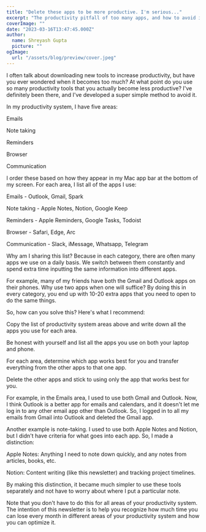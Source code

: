 ```yaml
---
title: "Delete these apps to be more productive. I'm serious..."
excerpt: "The productivity pitfall of too many apps, and how to avoid it"
coverImage: ""
date: "2023-03-16T13:47:45.000Z"
author:
  name: Shreyash Gupta
  picture: ""
ogImage:
  url: "/assets/blog/preview/cover.jpeg"
---
```


I often talk about downloading new tools to increase productivity, but have you ever wondered when it becomes too much? At what point do you use so many productivity tools that you actually become less productive? I've definitely been there, and I've developed a super simple method to avoid it.

In my productivity system, I have five areas:

Emails

Note taking

Reminders

Browser

Communication

I order these based on how they appear in my Mac app bar at the bottom of my screen. For each area, I list all of the apps I use:

Emails - Outlook, Gmail, Spark

Note taking - Apple Notes, Notion, Google Keep

Reminders - Apple Reminders, Google Tasks, Todoist

Browser - Safari, Edge, Arc

Communication - Slack, iMessage, Whatsapp, Telegram

Why am I sharing this list? Because in each category, there are often many apps we use on a daily basis. We switch between them constantly and spend extra time inputting the same information into different apps.

For example, many of my friends have both the Gmail and Outlook apps on their phones. Why use two apps when one will suffice? By doing this in every category, you end up with 10-20 extra apps that you need to open to do the same things.

So, how can you solve this? Here's what I recommend:

Copy the list of productivity system areas above and write down all the apps you use for each area.

Be honest with yourself and list all the apps you use on both your laptop and phone.

For each area, determine which app works best for you and transfer everything from the other apps to that one app.

Delete the other apps and stick to using only the app that works best for you.

For example, in the Emails area, I used to use both Gmail and Outlook. Now, I think Outlook is a better app for emails and calendars, and it doesn't let me log in to any other email app other than Outlook. So, I logged in to all my emails from Gmail into Outlook and deleted the Gmail app.

Another example is note-taking. I used to use both Apple Notes and Notion, but I didn't have criteria for what goes into each app. So, I made a distinction:

Apple Notes: Anything I need to note down quickly, and any notes from articles, books, etc.

Notion: Content writing (like this newsletter) and tracking project timelines.

By making this distinction, it became much simpler to use these tools separately and not have to worry about where I put a particular note.

Note that you don't have to do this for all areas of your productivity system. The intention of this newsletter is to help you recognize how much time you can lose every month in different areas of your productivity system and how you can optimize it. 